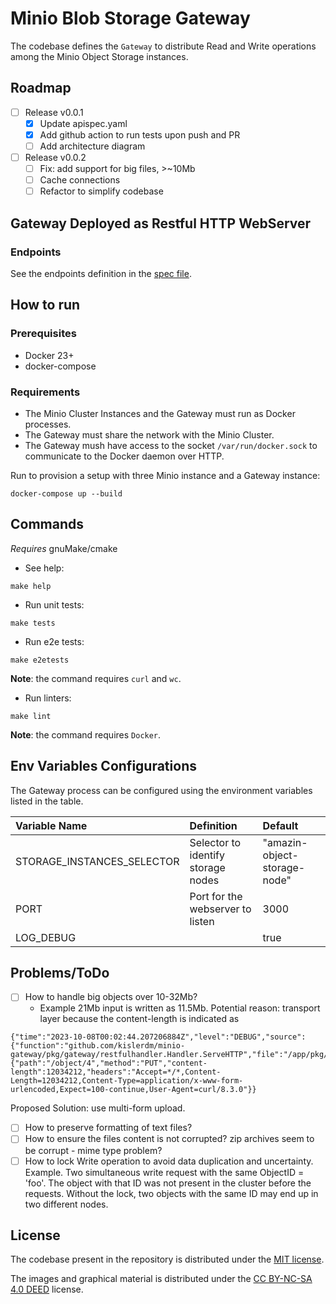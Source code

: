 # Minio Blob Storage Gateway

The codebase defines the `Gateway` to distribute Read and Write operations among the Minio Object Storage instances.

## Roadmap

- [ ] Release v0.0.1
    - [x] Update apispec.yaml
    - [x] Add github action to run tests upon push and PR
    - [ ] Add architecture diagram
- [ ] Release v0.0.2
    - [ ] Fix: add support for big files, >~10Mb
    - [ ] Cache connections
    - [ ] Refactor to simplify codebase

## Gateway Deployed as Restful HTTP WebServer

### Endpoints

See the endpoints definition in the [spec file](pkg/gateway/restfulhandler/apispec.yaml).

## How to run

### Prerequisites

- Docker 23+
- docker-compose

### Requirements

- The Minio Cluster Instances and the Gateway must run as Docker processes.
- The Gateway must share the network with the Minio Cluster.
- The Gateway mush have access to the socket `/var/run/docker.sock` to communicate to the Docker daemon over HTTP.

Run to provision a setup with three Minio instance and a Gateway instance:

```
docker-compose up --build
```

## Commands

_Requires_ gnuMake/cmake

- See help:

```commandline
make help
```

- Run unit tests:

```commandline
make tests
```

- Run e2e tests:

```commandline
make e2etests
```

**Note**: the command requires `curl` and `wc`.

- Run linters:

```commandline
make lint
```

**Note**: the command requires `Docker`.

## Env Variables Configurations

The Gateway process can be configured using the environment variables listed in the table.

| Variable Name              | Definition                         | Default                      |
|:---------------------------|:-----------------------------------|:-----------------------------|
| STORAGE_INSTANCES_SELECTOR | Selector to identify storage nodes | "amazin-object-storage-node" |
| PORT                       | Port for the webserver to listen   | 3000                         |
| LOG_DEBUG                  |                                    | true                         |

## Problems/ToDo

- [ ] How to handle big objects over 10-32Mb?
    - Example 21Mb input is written as 11.5Mb. Potential reason: transport layer because the content-length is
      indicated as

```commandline
{"time":"2023-10-08T00:02:44.207206884Z","level":"DEBUG","source":{"function":"github.com/kislerdm/minio-gateway/pkg/gateway/restfulhandler.Handler.ServeHTTP","file":"/app/pkg/gateway/restfulhandler/rest.go","line":49},"msg":"request","webserver":{"path":"/object/4","method":"PUT","content-length":12034212,"headers":"Accept=*/*,Content-Length=12034212,Content-Type=application/x-www-form-urlencoded,Expect=100-continue,User-Agent=curl/8.3.0"}}
```

Proposed Solution: use multi-form upload.

- [ ] How to preserve formatting of text files?
- [ ] How to ensure the files content is not corrupted? zip archives seem to be corrupt - mime type problem?
- [ ] How to lock Write operation to avoid data duplication and uncertainty. Example. Two simultaneous write request
  with the same ObjectID = 'foo'. The object with that ID was not present in the cluster before the requests. Without
  the lock, two objects with the same ID may end up in two different nodes.

## License

The codebase present in the repository is distributed under the [MIT license](LICENSE).

The images and graphical material is distributed under
the [CC BY-NC-SA 4.0 DEED](https://creativecommons.org/licenses/by-nc-sa/4.0/) license.
